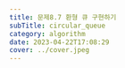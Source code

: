 ```yaml
---
title: 문제8.7 환형 큐 구현하기
subTitle: circular_queue
category: algorithm
date: 2023-04-22T17:08:29
cover: ../cover.jpeg
---
```

